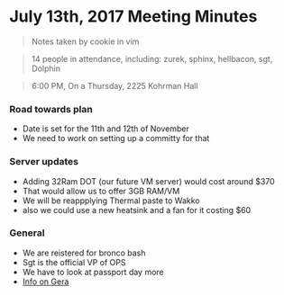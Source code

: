 # July 13th, 2017 Meeting Minutes
> Notes taken by cookie in vim

> 14 people in attendance, including: zurek, sphinx, hellbacon, sgt, Dolphin

> 6:00 PM, On a Thursday, 2225 Kohrman Hall

### Road towards plan

- Date is set for the 11th and 12th of November
- We need to work on setting up a committy for that 

### Server updates

- Adding 32Ram DOT (our future VM server) would cost around $370
- That would allow us to offer 3GB RAM/VM 
- We will be reappplying Thermal paste to  Wakko
- also we could use a new heatsink and a fan for it  costing $60

### General

- We are reistered for bronco bash
- Sgt is the official VP of OPS
- We have to look at passport day more
- [Info on Gera](https://gera-it.com/)
